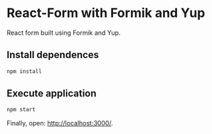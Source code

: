 # React-Form with Formik and Yup

React form built using Formik and Yup.

## Install dependences

```sh
npm install
```

## Execute application

```sh
npm start
```

Finally, open: [http://localhost:3000/](http://localhost:3000/).
